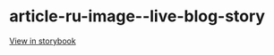 # article-ru-image--live-blog-story

[View in storybook](https://raw.githack.com/Independent-Digital-News-and-Media-Ltd/indy-pwamp-sb/PR-1624-sb/index.html?path=/story/article-ru-image--live-blog-story)